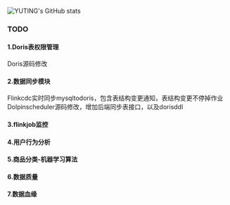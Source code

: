 ![YUTING's GitHub stats](https://github-readme-stats.vercel.app/api?username=YUTING0907&show_icons=true&theme=tokyonight)

### TODO 
#### 1.Doris表权限管理
  Doris源码修改
#### 2.数据同步模块
  Flinkcdc实时同步mysqltodoris，包含表结构变更通知，表结构变更不停掉作业
  Dolpinscheduler源码修改，增加后端同步表接口，以及dorisddl
#### 3.flinkjob监控
#### 4.用户行为分析
#### 5.商品分类-机器学习算法
#### 6.数据质量
#### 7.数据血缘


<!--
**YUTING0907/YUTING0907** is a ✨ _special_ ✨ repository because its `README.md` (this file) appears on your GitHub profile.

### Visit times
![Visitor Count](https://profile-counter.glitch.me/YUTING0907/count.svg)

### language
![Top Langs](https://github-readme-stats.vercel.app/api/top-langs/?username=YUTING0907&layout=compact&theme=tokyonight)
Here are some ideas to get you started:

- 🔭 I’m currently working on ...
- 🌱 I’m currently learning ...
- 👯 I’m looking to collaborate on ...
- 🤔 I’m looking for help with ...
- 💬 Ask me about ...
- 📫 How to reach me: ...
- 😄 Pronouns: ...
- ⚡ Fun fact: ...
-->
